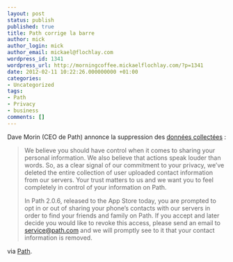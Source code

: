 ```yaml
---
layout: post
status: publish
published: true
title: Path corrige la barre
author: mick
author_login: mick
author_email: mickael@flochlay.com
wordpress_id: 1341
wordpress_url: http://morningcoffee.mickaelflochlay.com/?p=1341
date: 2012-02-11 10:22:26.000000000 +01:00
categories:
- Uncategorized
tags:
- Path
- Privacy
- business
comments: []
---
```

Dave Morin (CEO de Path) annonce la suppression des <a title="Désinstaller Path ?" href="http://morningcoffee.mickaelflochlay.com/1327/desinstaller-path">données collectées</a> :
<blockquote>We believe you should have control when it comes to sharing your personal information. We also believe that actions speak louder than words. So, as a clear signal of our commitment to your privacy, we’ve deleted the entire collection of user uploaded contact information from our servers. Your trust matters to us and we want you to feel completely in control of your information on Path.

In Path 2.0.6, released to the App Store today, you are prompted to opt in or out of sharing your phone’s contacts with our servers in order to find your friends and family on Path. If you accept and later decide you would like to revoke this access, please send an email to service@path.com and we will promptly see to it that your contact information is removed.</blockquote>
via <a href="http://blog.path.com/post/17274932484/we-are-sorry">Path</a>.
